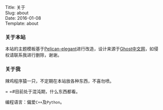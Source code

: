 Title: 关于  
Slug: about  
Date: 2016-01-08  
Template: about  

### 关于本站
本站的主题模板基于[Pelican-elegant](http://oncrashreboot.com/pelican-elegant)进行改造，设计来源于[Ghost中文网](http://www.ghostchina.com)，如侵权请联系我进行删除，谢谢。

### 关于我
辣鸡程序猿一只，不定期在本站放各种东西，不喜勿喷。

= =#目前处于混沌期，什么东西都看。

编程语言：偏爱`C++`及`Python`。
